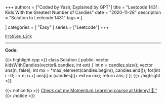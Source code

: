 
+++
authors = ["Coded by Yasir, Explained by GPT"]
title = "Leetcode 1431: Kids With the Greatest Number of Candies"
date = "2020-11-28"
description = "Solution to Leetcode 1431"
tags = [
    
]
categories = [
    "Easy"
]
series = ["Leetcode"]
+++



[`Problem Link`](https://leetcode.com/problems/kids-with-the-greatest-number-of-candies/description/)

---

**Code:**

{{< highlight cpp >}}
class Solution {
public:
    vector<bool> kidsWithCandies(vector<int>& candies, int ext) {
        int n = candies.size();
        vector<bool> ans(n, false);
        int mx = *max_element(candies.begin(), candies.end());
        for(int i =0; i < n; i++)
            ans[i] = (candies[i]+ ext>= mx);
        return ans;
    }
};
{{< /highlight >}}


{{< notice tip >}}
[Check out my Momentum Learning course at Udemy! 🚀 "](https://www.udemy.com/course/blind-75-the-data-structures-and-algorithms-essentials/)
{{< /notice >}}

